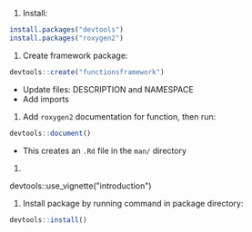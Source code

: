 1. Install:
  ```R
  install.packages("devtools")
  install.packages("roxygen2")
  ```

1. Create framework package:
  ```R
  devtools::create("functionsframework")
  ```

  * Update files: DESCRIPTION and NAMESPACE
  * Add imports

1. Add `roxygen2` documentation for function, then run:
  ```R
  devtools::document()
  ```

  * This creates an `.Rd` file in the `man/` directory

1.

devtools::use_vignette("introduction")

1. Install package by running command in package directory:
  ```R
  devtools::install()
  ```
